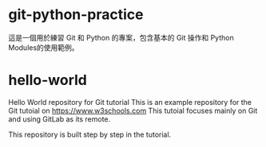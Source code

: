 # git-python-practice
這是一個用於練習 Git 和 Python 的專案，包含基本的 Git 操作和 Python Modules的使用範例。

# hello-world
Hello World repository for Git tutorial
This is an example repository for the Git tutoial on https://www.w3schools.com
This tutoial focuses mainly on Git and using GitLab as its remote.

This repository is built step by step in the tutorial.

